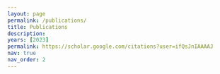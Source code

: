 ```yaml
---
layout: page
permalink: /publications/
title: Publications
description:
years: [2023]
permalink: https://scholar.google.com/citations?user=ifQsJnIAAAAJ
nav: true
nav_order: 2
---
```


